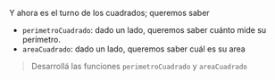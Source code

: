 Y ahora es el turno de los cuadrados; queremos saber

* `perimetroCuadrado`: dado un lado, queremos saber cuánto mide su perímetro.
* `areaCuadrado`: dado un lado, queremos saber cuál es su area

> Desarrollá las funciones `perimetroCuadrado` y `areaCuadrado`